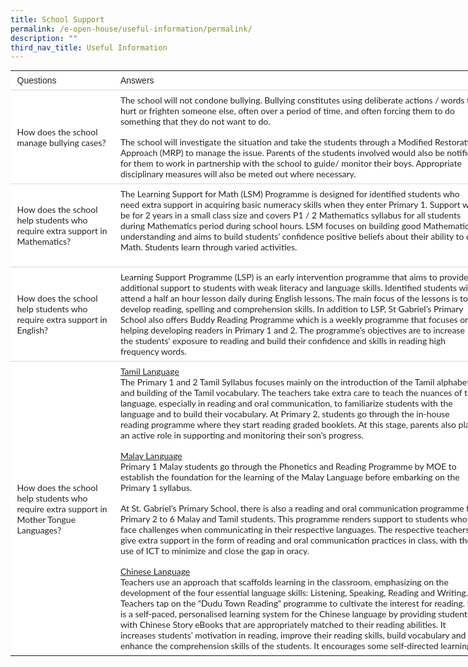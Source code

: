 ```yaml
---
title: School Support
permalink: /e-open-house/useful-information/permalink/
description: ""
third_nav_title: Useful Information
---
```

<table style="box-sizing: inherit; font-family: Lato, sans-serif; border-collapse: collapse; border-spacing: 0px; margin: 0px auto; width: 760px; color: rgb(72, 72, 72); font-size: 20px; font-style: normal; font-variant-ligatures: normal; font-variant-caps: normal; font-weight: 400; letter-spacing: normal; orphans: 2; text-align: left; text-transform: none; white-space: normal; widows: 2; word-spacing: 0px; -webkit-text-stroke-width: 0px; background-color: rgb(255, 255, 255); text-decoration-thickness: initial; text-decoration-style: initial; text-decoration-color: initial; table-layout: fixed;" class="tg"><tbody style="box-sizing: inherit; font-family: Lato, sans-serif;"><tr style="box-sizing: inherit; font-family: Lato, sans-serif;"><td style="box-sizing: inherit; font-family: Arial, sans-serif; padding: 0.5em 0.75em; text-align: left; vertical-align: middle; border-color: rgb(214, 214, 214); border-style: solid; border-width: 0px 0px 1px; font-size: 14px; overflow: hidden; word-break: normal; border-image: initial; color: rgb(35, 35, 35);" class="tg-bjk0">Questions</td><td style="box-sizing: inherit; font-family: Arial, sans-serif; padding: 0.5em 0.75em; text-align: left; vertical-align: middle; border-color: rgb(214, 214, 214); border-style: solid; border-width: 0px 0px 1px; font-size: 14px; overflow: hidden; word-break: normal; border-image: initial; color: rgb(35, 35, 35);" class="tg-bjk0"><span style="box-sizing: inherit; font-family: Lato, sans-serif; font-style: inherit; font-weight: inherit; color: inherit; background-color: transparent;"></span>Answers</td></tr><tr style="box-sizing: inherit; font-family: Lato, sans-serif;"><td style="box-sizing: inherit; font-family: Arial, sans-serif; padding: 0.5em 0.75em; text-align: left; vertical-align: middle; border-color: rgb(214, 214, 214); border-style: solid; border-width: 0px 0px 1px; font-size: 14px; overflow: hidden; word-break: normal; border-image: initial; color: rgb(35, 35, 35);" class="tg-bjk0"><span style="box-sizing: inherit; font-family: Lato, sans-serif; font-style: inherit; font-weight: inherit; color: inherit; background-color: transparent;">How does the school manage bullying cases?</span></td><td style="box-sizing: inherit; font-family: Arial, sans-serif; padding: 0.5em 0.75em; text-align: left; vertical-align: middle; border-color: rgb(214, 214, 214); border-style: solid; border-width: 0px 0px 1px; font-size: 14px; overflow: hidden; word-break: normal; border-image: initial; color: rgb(35, 35, 35);" class="tg-bjk0"><span style="box-sizing: inherit; font-family: Lato, sans-serif; font-style: inherit; font-weight: inherit; color: inherit; background-color: transparent;">The school will not condone bullying. Bullying constitutes using deliberate actions / words to hurt or frighten someone else, often over a period of time, and often forcing them to do something that they do not want to do.</span><br style="box-sizing: inherit; font-family: Lato, sans-serif;"><br style="box-sizing: inherit; font-family: Lato, sans-serif;"><span style="box-sizing: inherit; font-family: Lato, sans-serif; font-style: inherit; font-weight: inherit; color: inherit; background-color: transparent;">The school will investigate the situation and take the students through a Modified Restorative Approach (MRP) to manage the issue. Parents of the students involved would also be notified for them to work in partnership with the school to guide/ monitor their boys. Appropriate disciplinary measures will also be meted out where necessary.</span></td></tr><tr style="box-sizing: inherit; font-family: Lato, sans-serif;"><td style="box-sizing: inherit; font-family: Arial, sans-serif; padding: 0.5em 0.75em; text-align: left; vertical-align: middle; border-color: rgb(214, 214, 214); border-style: solid; border-width: 0px 0px 1px; font-size: 14px; overflow: hidden; word-break: normal; border-image: initial; color: rgb(35, 35, 35);" class="tg-bjk0"><span style="box-sizing: inherit; font-family: Lato, sans-serif; font-style: inherit; font-weight: inherit; color: inherit; background-color: transparent;">How does the school help students who require extra support in Mathematics?</span></td><td style="box-sizing: inherit; font-family: Arial, sans-serif; padding: 0.5em 0.75em; text-align: left; vertical-align: top; border-color: rgb(214, 214, 214); border-style: solid; border-width: 0px 0px 1px; font-size: 14px; overflow: hidden; word-break: normal; border-image: initial; color: rgb(35, 35, 35);" class="tg-g1uo"><span style="box-sizing: inherit; font-family: Lato, sans-serif; font-style: inherit; font-weight: inherit; color: inherit; background-color: transparent;">The Learning Support for Math (LSM) Programme is designed for identified students who need extra support in acquiring basic numeracy skills when they enter Primary 1. Support will be for 2 years in a small class size and covers P1 / 2 Mathematics syllabus for all students during Mathematics period during school hours. LSM focuses on building good Mathematical understanding and aims to build students’ confidence positive beliefs about their ability to do Math. Students learn through varied activities.</span><br style="box-sizing: inherit; font-family: Lato, sans-serif;"><br style="box-sizing: inherit; font-family: Lato, sans-serif;"></td></tr><tr style="box-sizing: inherit; font-family: Lato, sans-serif;"><td style="box-sizing: inherit; font-family: Arial, sans-serif; padding: 0.5em 0.75em; text-align: left; vertical-align: middle; border-color: rgb(214, 214, 214); border-style: solid; border-width: 0px 0px 1px; font-size: 14px; overflow: hidden; word-break: normal; border-image: initial; color: rgb(35, 35, 35);" class="tg-bjk0"><span style="box-sizing: inherit; font-family: Lato, sans-serif; font-style: inherit; font-weight: inherit; color: inherit; background-color: transparent;">How does the school help students who require extra support in English?</span></td><td style="box-sizing: inherit; font-family: Arial, sans-serif; padding: 0.5em 0.75em; text-align: left; vertical-align: top; border-color: rgb(214, 214, 214); border-style: solid; border-width: 0px 0px 1px; font-size: 14px; overflow: hidden; word-break: normal; border-image: initial; color: rgb(35, 35, 35);" class="tg-g1uo"><span style="box-sizing: inherit; font-family: Lato, sans-serif; font-style: inherit; font-weight: inherit; color: inherit; background-color: transparent;">Learning Support Programme (LSP) is an early intervention programme that aims to provide additional support to students with weak literacy and language skills. Identified students will attend a half an hour lesson daily during English lessons. The main focus of the lessons is to develop reading, spelling and comprehension skills. In addition to LSP, St Gabriel’s Primary School also offers Buddy Reading Programme which is a weekly programme that focuses on helping developing readers in Primary 1 and 2. The programme’s objectives are to increase the students' exposure to reading and build their confidence and skills in reading high frequency words.</span></td></tr><tr style="box-sizing: inherit; font-family: Lato, sans-serif;"><td style="box-sizing: inherit; font-family: Arial, sans-serif; padding: 0.5em 0.75em; text-align: left; vertical-align: middle; border: 0px solid rgb(214, 214, 214); font-size: 14px; overflow: hidden; word-break: normal; color: rgb(35, 35, 35);" class="tg-bjk0"><span style="box-sizing: inherit; font-family: Lato, sans-serif; font-style: inherit; font-weight: inherit; color: inherit; background-color: transparent;">How does the school help students who require extra support in Mother Tongue Languages?</span></td><td style="box-sizing: inherit; font-family: Arial, sans-serif; padding: 0.5em 0.75em; text-align: left; vertical-align: top; border: 0px solid rgb(214, 214, 214); font-size: 14px; overflow: hidden; word-break: normal; color: rgb(35, 35, 35);" class="tg-g1uo"><span style="box-sizing: inherit; font-family: Lato, sans-serif; font-style: inherit; font-weight: inherit; text-decoration: underline;">Tamil Language</span><br style="box-sizing: inherit; font-family: Lato, sans-serif;"><span style="box-sizing: inherit; font-family: Lato, sans-serif; font-style: inherit; font-weight: inherit; color: inherit; background-color: transparent;">The Primary 1 and 2 Tamil Syllabus focuses mainly on the introduction of the Tamil alphabets and building of the Tamil vocabulary. The teachers take extra care to teach the nuances of the language, especially in reading and oral communication, to familiarize students with the language and to build their vocabulary. At Primary 2, students go through the in-house reading programme where they start reading graded booklets. At this stage, parents also play an active role in supporting and monitoring their son's progress.</span><br style="box-sizing: inherit; font-family: Lato, sans-serif;"><br style="box-sizing: inherit; font-family: Lato, sans-serif;"><span style="box-sizing: inherit; font-family: Lato, sans-serif; font-style: inherit; font-weight: inherit; text-decoration: underline;">Malay Language</span><br style="box-sizing: inherit; font-family: Lato, sans-serif;"><span style="box-sizing: inherit; font-family: Lato, sans-serif; font-style: inherit; font-weight: inherit; color: inherit; background-color: transparent;">Primary 1 Malay students go through the Phonetics and Reading Programme by MOE to establish the foundation for the learning of the Malay Language before embarking on the Primary 1 syllabus.</span><br style="box-sizing: inherit; font-family: Lato, sans-serif;"><br style="box-sizing: inherit; font-family: Lato, sans-serif;"><span style="box-sizing: inherit; font-family: Lato, sans-serif; font-style: inherit; font-weight: inherit; color: inherit; background-color: transparent;">At St. Gabriel’s Primary School, there is also a reading and oral communication programme for Primary 2 to 6 Malay and Tamil students. This programme renders support to students who face challenges when communicating in their respective languages. The respective teachers give extra support in the form of reading and oral communication practices in class, with the use of ICT to minimize and close the gap in oracy.</span><br style="box-sizing: inherit; font-family: Lato, sans-serif;"><br style="box-sizing: inherit; font-family: Lato, sans-serif;"><span style="box-sizing: inherit; font-family: Lato, sans-serif; font-style: inherit; font-weight: inherit; text-decoration: underline;">Chinese Language</span><br style="box-sizing: inherit; font-family: Lato, sans-serif;"><span style="box-sizing: inherit; font-family: Lato, sans-serif; font-style: inherit; font-weight: inherit; color: inherit; background-color: transparent;">Teachers use an approach that scaffolds learning in the classroom, emphasizing on the development of the four essential language skills: Listening, Speaking, Reading and Writing. Teachers tap on the “Dudu Town Reading” programme to cultivate the interest for reading. It is a self-paced, personalised learning system for the Chinese language by providing students with Chinese Story eBooks that are appropriately matched to their reading abilities. It increases students’ motivation in reading, improve their reading skills, build vocabulary and enhance the comprehension skills of the students. It encourages some self-directed learning.</span></td></tr></tbody></table>